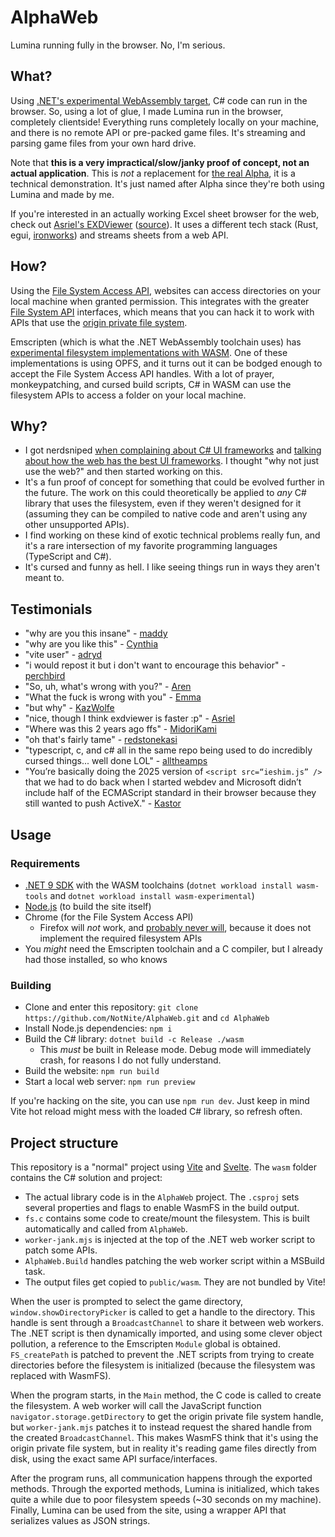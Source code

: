 # AlphaWeb

Lumina running fully in the browser. No, I'm serious.

## What?

Using [.NET's experimental WebAssembly target](https://learn.microsoft.com/en-us/aspnet/core/client-side/dotnet-interop/wasm-browser-app), C# code can run in the browser. So, using a lot of glue, I made Lumina run in the browser, completely clientside! Everything runs completely locally on your machine, and there is no remote API or pre-packed game files. It's streaming and parsing game files from your own hard drive.

Note that **this is a very impractical/slow/janky proof of concept, not an actual application**. This is *not* a replacement for [the real Alpha](https://github.com/NotNite/Alpha), it is a technical demonstration. It's just named after Alpha since they're both using Lumina and made by me.

If you're interested in an actually working Excel sheet browser for the web, check out [Asriel's EXDViewer](https://exd.camora.dev) ([source](https://github.com/WorkingRobot/EXDViewer)). It uses a different tech stack (Rust, egui, [ironworks](https://github.com/ackwell/ironworks)) and streams sheets from a web API.

## How?

Using the [File System Access API](https://wicg.github.io/file-system-access), websites can access directories on your local machine when granted permission. This integrates with the greater [File System API](https://developer.mozilla.org/en-US/docs/Web/API/File_System_API) interfaces, which means that you can hack it to work with APIs that use the [origin private file system](https://developer.mozilla.org/en-US/docs/Web/API/File_System_API#origin_private_file_system).

Emscripten (which is what the .NET WebAssembly toolchain uses) has [experimental filesystem implementations with WASM](https://emscripten.org/docs/api_reference/Filesystem-API.html#new-file-system-wasmfs). One of these implementations is using OPFS, and it turns out it can be bodged enough to accept the File System Access API handles. With a lot of prayer, monkeypatching, and cursed build scripts, C# in WASM can use the filesystem APIs to access a folder on your local machine.

## Why?

- I got nerdsniped [when complaining about C# UI frameworks](https://bsky.app/profile/did:plc:ra3gxl2udc22odfbvcfslcn3/post/3lltt3n3irs2a) and [talking about how the web has the best UI frameworks](https://bsky.app/profile/did:plc:v64k7asq54jpxr3uyoircckd/post/3lltt6zolvs2t). I thought "why not just use the web?" and then started working on this.
- It's a fun proof of concept for something that could be evolved further in the future. The work on this could theoretically be applied to *any* C# library that uses the filesystem, even if they weren't designed for it (assuming they can be compiled to native code and aren't using any other unsupported APIs).
- I find working on these kind of exotic technical problems really fun, and it's a rare intersection of my favorite programming languages (TypeScript and C#).
- It's cursed and funny as hell. I like seeing things run in ways they aren't meant to.

## Testimonials

- "why are you this insane" - [maddy](https://github.com/maddymeows)
- "why are you like this" - [Cynthia](https://github.com/Cynosphere)
- "vite user" - [adryd](https://adryd.com/)
- "i would repost it but i don't want to encourage this behavior" - [perchbird](https://bsky.app/profile/did:plc:h63xvhua443ofkl7qbbgqhmh)
- "So, uh, what's wrong with you?" - [Aren](https://github.com/arenmn)
- "What the fuck is wrong with you" - [Emma](https://bsky.app/profile/did:plc:dqibjxtqfn6hydazpetzr2w4)
- "but why" - [KazWolfe](https://github.com/KazWolfe)
- "nice, though I think exdviewer is faster :p" - [Asriel](https://github.com/WorkingRobot)
- "Where was this 2 years ago ffs" - [MidoriKami](https://github.com/MidoriKami)
- "oh that's fairly tame" - [redstonekasi](https://github.com/redstonekasi)
- "typescript, c, and c# all in the same repo being used to do incredibly cursed things... well done LOL" - [alltheamps](https://bsky.app/profile/did:plc:w54kz3wro63hhgn3hlsgciji)
- "You’re basically doing the 2025 version of `<script src=“ieshim.js” />` that we had to do back when I started webdev and Microsoft didn’t include half of the ECMAScript standard in their browser because they still wanted to push ActiveX." - [Kastor](https://bsky.app/profile/did:plc:v64k7asq54jpxr3uyoircckd)

## Usage

### Requirements

- [.NET 9 SDK](https://dotnet.microsoft.com/en-us/download/dotnet/9.0) with the WASM toolchains (`dotnet workload install wasm-tools` and `dotnet workload install wasm-experimental`)
- [Node.js](https://nodejs.org) (to build the site itself)
- Chrome (for the File System Access API)
  - Firefox will *not* work, and [probably never will](https://mozilla.github.io/standards-positions#native-file-system), because it does not implement the required filesystem APIs
- You *might* need the Emscripten toolchain and a C compiler, but I already had those installed, so who knows

### Building

- Clone and enter this repository: `git clone https://github.com/NotNite/AlphaWeb.git` and `cd AlphaWeb`
- Install Node.js dependencies: `npm i`
- Build the C# library: `dotnet build -c Release ./wasm`
  - This *must* be built in Release mode. Debug mode will immediately crash, for reasons I do not fully understand.
- Build the website: `npm run build`
- Start a local web server: `npm run preview`

If you're hacking on the site, you can use `npm run dev`. Just keep in mind Vite hot reload might mess with the loaded C# library, so refresh often.

## Project structure

This repository is a "normal" project using [Vite](https://vite.dev) and [Svelte](https://svelte.dev). The `wasm` folder contains the C# solution and project:

- The actual library code is in the `AlphaWeb` project. The `.csproj` sets several properties and flags to enable WasmFS in the build output.
- `fs.c` contains some code to create/mount the filesystem. This is built automatically and called from `AlphaWeb`.
- `worker-jank.mjs` is injected at the top of the .NET web worker script to patch some APIs.
- `AlphaWeb.Build` handles patching the web worker script within a MSBuild task.
- The output files get copied to `public/wasm`. They are not bundled by Vite!

When the user is prompted to select the game directory, `window.showDirectoryPicker` is called to get a handle to the directory. This handle is sent through a `BroadcastChannel` to share it between web workers. The .NET script is then dynamically imported, and using some clever object pollution, a reference to the Emscripten `Module` global is obtained. `FS_createPath` is patched to prevent the .NET scripts from trying to create directories before the filesystem is initialized (because the filesystem was replaced with WasmFS).

When the program starts, in the `Main` method, the C code is called to create the filesystem. A web worker will call the JavaScript function `navigator.storage.getDirectory` to get the origin private file system handle, but `worker-jank.mjs` patches it to instead request the shared handle from the created `BroadcastChannel`. This makes WasmFS think that it's using the origin private file system, but in reality it's reading game files directly from disk, using the exact same API surface/interfaces.

After the program runs, all communication happens through the exported methods. Through the exported methods, Lumina is initialized, which takes quite a while due to poor filesystem speeds (~30 seconds on my machine). Finally, Lumina can be used from the site, using a wrapper API that serializes values as JSON strings.

